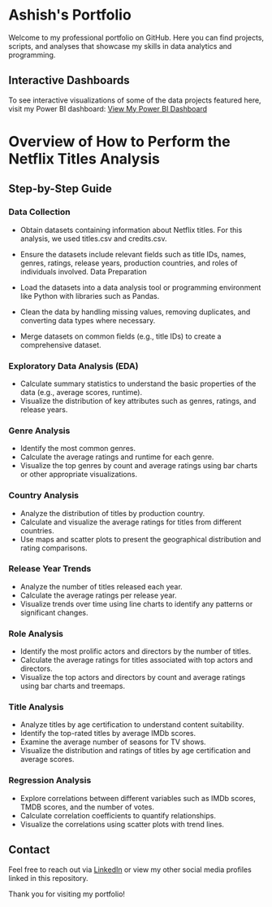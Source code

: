 # Ashish's Portfolio

Welcome to my professional portfolio on GitHub. Here you can find projects, scripts, and analyses that showcase my skills in data analytics and programming.

## Interactive Dashboards
To see interactive visualizations of some of the data projects featured here, visit my Power BI dashboard:
[View My Power BI Dashboard](https://app.powerbi.com/...)

# Overview of How to Perform the Netflix Titles Analysis
## Step-by-Step Guide
### Data Collection

* Obtain datasets containing information about Netflix titles. For this analysis, we used titles.csv and credits.csv.
* Ensure the datasets include relevant fields such as title IDs, names, genres, ratings, release years, production countries, and roles of individuals involved.
Data Preparation

* Load the datasets into a data analysis tool or programming environment like Python with libraries such as Pandas.
* Clean the data by handling missing values, removing duplicates, and converting data types where necessary.
* Merge datasets on common fields (e.g., title IDs) to create a comprehensive dataset.
### Exploratory Data Analysis (EDA)

* Calculate summary statistics to understand the basic properties of the data (e.g., average scores, runtime).
* Visualize the distribution of key attributes such as genres, ratings, and release years.
### Genre Analysis

* Identify the most common genres.
* Calculate the average ratings and runtime for each genre.
* Visualize the top genres by count and average ratings using bar charts or other appropriate visualizations.
### Country Analysis

* Analyze the distribution of titles by production country.
* Calculate and visualize the average ratings for titles from different countries.
* Use maps and scatter plots to present the geographical distribution and rating comparisons.
### Release Year Trends

* Analyze the number of titles released each year.
* Calculate the average ratings per release year.
* Visualize trends over time using line charts to identify any patterns or significant changes.
### Role Analysis

* Identify the most prolific actors and directors by the number of titles.
* Calculate the average ratings for titles associated with top actors and directors.
* Visualize the top actors and directors by count and average ratings using bar charts and treemaps.
### Title Analysis

* Analyze titles by age certification to understand content suitability.
* Identify the top-rated titles by average IMDb scores.
* Examine the average number of seasons for TV shows.
* Visualize the distribution and ratings of titles by age certification and average scores.
### Regression Analysis

* Explore correlations between different variables such as IMDb scores, TMDB scores, and the number of votes.
* Calculate correlation coefficients to quantify relationships.
* Visualize the correlations using scatter plots with trend lines.

## Contact
Feel free to reach out via [LinkedIn](https://www.linkedin.com/in/ashishjohnson/) or view my other social media profiles linked in this repository.

Thank you for visiting my portfolio!
